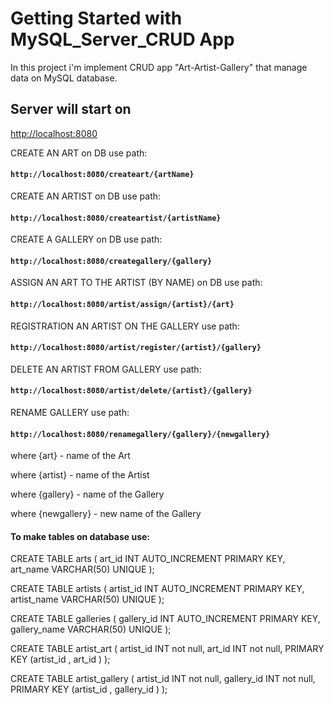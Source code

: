 # Getting Started with MySQL_Server_CRUD  App

In this project i'm implement CRUD app "Art-Artist-Gallery" that manage data on MySQL database.

##  Server will start on 
[http://localhost:8080](http://localhost:8080)

CREATE AN ART on DB use path:
#### `http://localhost:8080/createart/{artName}`

CREATE AN ARTIST on DB use path:
#### `http://localhost:8080/createartist/{artistName}`

CREATE A GALLERY on DB use path:
#### `http://localhost:8080/creategallery/{gallery}`

ASSIGN AN ART TO THE ARTIST (BY NAME) on DB use path:
#### `http://localhost:8080/artist/assign/{artist}/{art}`

REGISTRATION AN ARTIST ON THE GALLERY use path:
#### `http://localhost:8080/artist/register/{artist}/{gallery}`

DELETE AN ARTIST FROM GALLERY use path:
#### `http://localhost:8080/artist/delete/{artist}/{gallery}`

RENAME GALLERY use path:
#### `http://localhost:8080/renamegallery/{gallery}/{newgallery}`



where {art} - name of the Art

where {artist} - name of the Artist

where {gallery} - name of the Gallery

where {newgallery} - new name of the Gallery

#### To make tables on database use:

CREATE TABLE arts
(
art_id     INT AUTO_INCREMENT PRIMARY KEY,
art_name   VARCHAR(50) UNIQUE
);

CREATE TABLE artists
(
artist_id     INT AUTO_INCREMENT PRIMARY KEY,
artist_name   VARCHAR(50) UNIQUE
);

CREATE TABLE galleries
(
gallery_id     INT AUTO_INCREMENT PRIMARY KEY,
gallery_name   VARCHAR(50) UNIQUE
);

CREATE TABLE artist_art
(
artist_id     INT not null,
art_id   INT not null,
PRIMARY KEY (artist_id ,  art_id )
);

CREATE TABLE artist_gallery
(
artist_id     INT not null,
gallery_id   INT not null,
PRIMARY KEY (artist_id ,  gallery_id )
);

